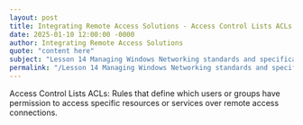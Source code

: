 ```yaml
---
layout: post
title: Integrating Remote Access Solutions - Access Control Lists ACLs
date: 2025-01-10 12:00:00 -0000
author: Integrating Remote Access Solutions
quote: "content here"
subject: "Lesson 14 Managing Windows Networking standards and specifications"
permalink: "/Lesson 14 Managing Windows Networking standards and specifications/Integrating Remote Access Solutions/Integrating Remote Access Solutions - Access Control Lists ACLs"
---
```


Access Control Lists ACLs: Rules that define which users or groups have permission to access specific resources or services over remote access connections.

